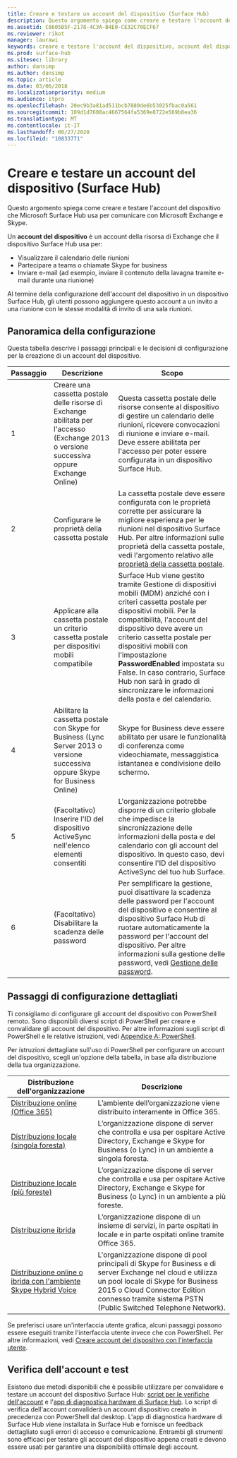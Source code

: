 ```yaml
---
title: Creare e testare un account del dispositivo (Surface Hub)
description: Questo argomento spiega come creare e testare l'account del dispositivo che Microsoft Surface Hub usa per comunicare con Microsoft Exchange e Skype.
ms.assetid: C8605B5F-2178-4C3A-B4E0-CE32C70ECF67
ms.reviewer: rikot
manager: laurawi
keywords: creare e testare l'account del dispositivo, account del dispositivo, Surface Hub e Microsoft Exchange, Surface Hub e Skype
ms.prod: surface-hub
ms.sitesec: library
author: dansimp
ms.author: dansimp
ms.topic: article
ms.date: 03/06/2018
ms.localizationpriority: medium
ms.audience: itpro
ms.openlocfilehash: 20ec9b3a81ad511bcb7880de6b53025fbac0a561
ms.sourcegitcommit: 109d1d7608ac4667564fa5369e8722e569b8ea36
ms.translationtype: MT
ms.contentlocale: it-IT
ms.lasthandoff: 06/27/2020
ms.locfileid: "10833771"
---
```

# Creare e testare un account del dispositivo (Surface Hub)


Questo argomento spiega come creare e testare l'account del dispositivo che Microsoft Surface Hub usa per comunicare con Microsoft Exchange e Skype.

Un **account del dispositivo** è un account della risorsa di Exchange che il dispositivo Surface Hub usa per:

-   Visualizzare il calendario delle riunioni
-   Partecipare a teams o chiamate Skype for business
-   Inviare e-mail (ad esempio, inviare il contenuto della lavagna tramite e-mail durante una riunione)

Al termine della configurazione dell'account del dispositivo in un dispositivo Surface Hub, gli utenti possono aggiungere questo account a un invito a una riunione con le stesse modalità di invito di una sala riunioni. 

## Panoramica della configurazione

Questa tabella descrive i passaggi principali e le decisioni di configurazione per la creazione di un account del dispositivo. 
 
| Passaggio | Descrizione                     |  Scopo                             |
|------|---------------------------------|--------------------------------------|
| 1    | Creare una cassetta postale delle risorse di Exchange abilitata per l'accesso (Exchange 2013 o versione successiva oppure Exchange Online) | Questa cassetta postale delle risorse consente al dispositivo di gestire un calendario delle riunioni, ricevere convocazioni di riunione e inviare e-mail. Deve essere abilitata per l'accesso per poter essere configurata in un dispositivo Surface Hub. |
| 2    | Configurare le proprietà della cassetta postale | La cassetta postale deve essere configurata con le proprietà corrette per assicurare la migliore esperienza per le riunioni nel dispositivo Surface Hub. Per altre informazioni sulle proprietà della cassetta postale, vedi l'argomento relativo alle [proprietà della cassetta postale](exchange-properties-for-surface-hub-device-accounts.md). |
| 3    | Applicare alla cassetta postale un criterio cassetta postale per dispositivi mobili compatibile | Surface Hub viene gestito tramite Gestione di dispositivi mobili (MDM) anziché con i criteri cassetta postale per dispositivi mobili. Per la compatibilità, l'account del dispositivo deve avere un criterio cassetta postale per dispositivi mobili con l'impostazione **PasswordEnabled** impostata su False. In caso contrario, Surface Hub non sarà in grado di sincronizzare le informazioni della posta e del calendario. |
| 4    | Abilitare la cassetta postale con Skype for Business (Lync Server 2013 o versione successiva oppure Skype for Business Online) | Skype for Business deve essere abilitato per usare le funzionalità di conferenza come videochiamate, messaggistica istantanea e condivisione dello schermo.  |
| 5    | (Facoltativo) Inserire l'ID del dispositivo ActiveSync nell'elenco elementi consentiti | L'organizzazione potrebbe disporre di un criterio globale che impedisce la sincronizzazione delle informazioni della posta e del calendario con gli account del dispositivo. In questo caso, devi consentire l'ID del dispositivo ActiveSync del tuo hub Surface. |
| 6    | (Facoltativo) Disabilitare la scadenza delle password | Per semplificare la gestione, puoi disattivare la scadenza delle password per l'account del dispositivo e consentire al dispositivo Surface Hub di ruotare automaticamente la password per l'account del dispositivo. Per altre informazioni sulla gestione delle password, vedi [Gestione delle password](password-management-for-surface-hub-device-accounts.md).  |

## Passaggi di configurazione dettagliati 

Ti consigliamo di configurare gli account del dispositivo con PowerShell remoto. Sono disponibili diversi script di PowerShell per creare e convalidare gli account del dispositivo. Per altre informazioni sugli script di PowerShell e le relative istruzioni, vedi [Appendice A: PowerShell](appendix-a-powershell-scripts-for-surface-hub.md). 

Per istruzioni dettagliate sull'uso di PowerShell per configurare un account del dispositivo, scegli un'opzione della tabella, in base alla distribuzione della tua organizzazione. 

| Distribuzione dell'organizzazione             |  Descrizione                  |
|---------------------------------|--------------------------------------|
| [Distribuzione online (Office 365)](online-deployment-surface-hub-device-accounts.md) | L’ambiente dell’organizzazione viene distribuito interamente in Office 365. |
| [Distribuzione locale (singola foresta)](on-premises-deployment-surface-hub-device-accounts.md) | L’organizzazione dispone di server che controlla e usa per ospitare Active Directory, Exchange e Skype for Business (o Lync) in un ambiente a singola foresta. |
| [Distribuzione locale (più foreste)](on-premises-deployment-surface-hub-multi-forest.md) | L’organizzazione dispone di server che controlla e usa per ospitare Active Directory, Exchange e Skype for Business (o Lync) in un ambiente a più foreste. |
| [Distribuzione ibrida](hybrid-deployment-surface-hub-device-accounts.md) | L’organizzazione dispone di un insieme di servizi, in parte ospitati in locale e in parte ospitati online tramite Office 365. |
| [Distribuzione online o ibrida con l'ambiente Skype Hybrid Voice](skype-hybrid-voice.md) | L'organizzazione dispone di pool principali di Skype for Business e di server Exchange nel cloud e utilizza un pool locale di Skype for Business 2015 o Cloud Connector Edition connesso tramite sistema PSTN (Public Switched Telephone Network). |


Se preferisci usare un'interfaccia utente grafica, alcuni passaggi possono essere eseguiti tramite l'interfaccia utente invece che con PowerShell. Per altre informazioni, vedi [Creare account del dispositivo con l'interfaccia utente](create-a-device-account-using-office-365.md).

## Verifica dell'account e test

Esistono due metodi disponibili che è possibile utilizzare per convalidare e testare un account del dispositivo Surface Hub: [script per le verifiche dell'account](appendix-a-powershell-scripts-for-surface-hub.md#acct-verification-ps-scripts) e l'[app di diagnostica hardware di Surface Hub](https://www.microsoft.com/store/apps/9nblggh51f2g). Lo script di verifica dell'account convaliderà un account dispositivo creato in precedenza con PowerShell dal desktop. L'app di diagnostica hardware di Surface Hub viene installata in Surface Hub e fornisce un feedback dettagliato sugli errori di accesso e comunicazione. Entrambi gli strumenti sono efficaci per testare gli account del dispositivo appena creati e devono essere usati per garantire una disponibilità ottimale degli account.

 

 

 





